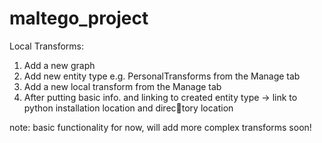 maltego_project
===============

Local Transforms:

1. Add a new graph
2. Add new entity type e.g. PersonalTransforms from the Manage tab
3. Add a new local transform from the Manage tab
4. After putting basic info. and linking to created entity type -> link to python installation location and directory location

note: basic functionality for now, will add more complex transforms soon!
